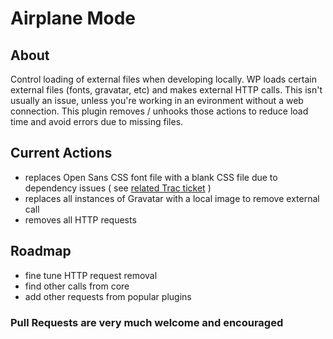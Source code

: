 Airplane Mode
========================

## About
Control loading of external files when developing locally. WP loads certain external files (fonts, gravatar, etc) and makes external HTTP calls. This isn't usually an issue, unless you're working in an evironment without a web connection. This plugin removes / unhooks those actions to reduce load time and avoid errors due to missing files.

## Current Actions
* replaces Open Sans CSS font file with a blank CSS file due to dependency issues ( see [related Trac ticket](https://core.trac.wordpress.org/ticket/28478) )
* replaces all instances of Gravatar with a local image to remove external call
* removes all HTTP requests

## Roadmap
* fine tune HTTP request removal
* find other calls from core
* add other requests from popular plugins


### Pull Requests are very much welcome and encouraged